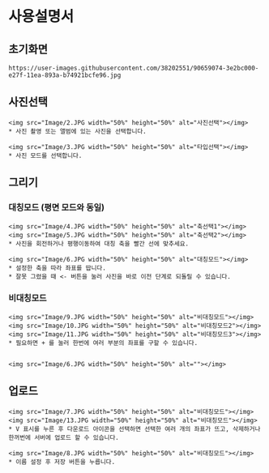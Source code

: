 # 사용설명서
 ## 초기화면
    https://user-images.githubusercontent.com/38202551/90659074-3e2bc000-e27f-11ea-893a-b74921bcfe96.jpg
    
 ## 사진선택
    <img src="Image/2.JPG width="50%" height="50%" alt="사진선택"></img>
    * 사진 촬영 또는 앨범에 있는 사진을 선택합니다.

    <img src="Image/3.JPG width="50%" height="50%" alt="타입선택"></img>
    * 사진 모드를 선택합니다.
 ## 그리기 
 ### 대칭모드 (평면 모드와 동일)
    <img src="Image/4.JPG width="50%" height="50%" alt="축선택1"></img>
    <img src="Image/5.JPG width="50%" height="50%" alt="축선택2"></img>
    * 사진을 회전하거나 평행이동하여 대칭 축을 빨간 선에 맞추세요.

    <img src="Image/6.JPG width="50%" height="50%" alt="대칭모드"></img>
    * 설정한 축을 따라 좌표를 땁니다.
    * 잘못 그렸을 때 <- 버튼을 눌러 사진을 바로 이전 단계로 되돌릴 수 있습니다.

 ### 비대칭모드
    <img src="Image/9.JPG width="50%" height="50%" alt="비대칭모드"></img>
    <img src="Image/10.JPG width="50%" height="50%" alt="비대칭모드2"></img>
    <img src="Image/11.JPG width="50%" height="50%" alt="비대칭모드3"></img>
    * 필요하면 + 를 눌러 한번에 여러 부분의 좌표를 구할 수 있습니다.
    
     
    <img src="Image/6.JPG width="50%" height="50%" alt=""></img>
 ## 업로드
    <img src="Image/7.JPG width="50%" height="50%" alt="비대칭모드"></img>
    <img src="Image/13.JPG width="50%" height="50%" alt="비대칭모드"></img>
    * V 표시를 누른 후 다운로드 아이콘을 선택하면 선택한 여러 개의 좌표가 뜨고, 삭제하거나 한꺼번에 서버에 업로드 할 수 있습니다.
    
    <img src="Image/8.JPG width="50%" height="50%" alt="비대칭모드"></img>
    * 이름 설정 후 저장 버튼을 누릅니다.
